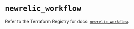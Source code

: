# `newrelic_workflow`

Refer to the Terraform Registry for docs: [`newrelic_workflow`](https://registry.terraform.io/providers/newrelic/newrelic/3.47.0/docs/resources/workflow).
